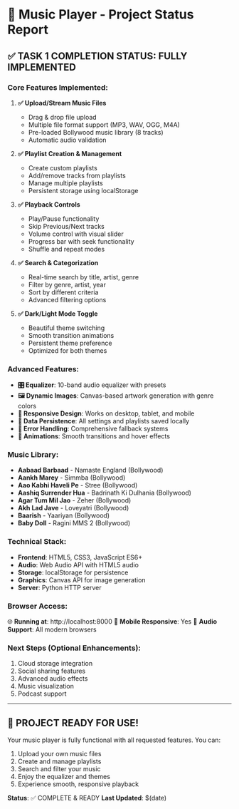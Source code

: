 # 🎵 Music Player - Project Status Report

## ✅ TASK 1 COMPLETION STATUS: FULLY IMPLEMENTED

### Core Features Implemented:
1. **✅ Upload/Stream Music Files**
   - Drag & drop file upload
   - Multiple file format support (MP3, WAV, OGG, M4A)
   - Pre-loaded Bollywood music library (8 tracks)
   - Automatic audio validation

2. **✅ Playlist Creation & Management**
   - Create custom playlists
   - Add/remove tracks from playlists
   - Manage multiple playlists
   - Persistent storage using localStorage

3. **✅ Playback Controls**
   - Play/Pause functionality
   - Skip Previous/Next tracks
   - Volume control with visual slider
   - Progress bar with seek functionality
   - Shuffle and repeat modes

4. **✅ Search & Categorization**
   - Real-time search by title, artist, genre
   - Filter by genre, artist, year
   - Sort by different criteria
   - Advanced filtering options

5. **✅ Dark/Light Mode Toggle**
   - Beautiful theme switching
   - Smooth transition animations
   - Persistent theme preference
   - Optimized for both themes

### Advanced Features:
- **🎛️ Equalizer**: 10-band audio equalizer with presets
- **🖼️ Dynamic Images**: Canvas-based artwork generation with genre colors
- **📱 Responsive Design**: Works on desktop, tablet, and mobile
- **💾 Data Persistence**: All settings and playlists saved locally
- **🔄 Error Handling**: Comprehensive fallback systems
- **🎨 Animations**: Smooth transitions and hover effects

### Music Library:
- **Aabaad Barbaad** - Namaste England (Bollywood)
- **Aankh Marey** - Simmba (Bollywood)
- **Aao Kabhi Haveli Pe** - Stree (Bollywood)
- **Aashiq Surrender Hua** - Badrinath Ki Dulhania (Bollywood)
- **Agar Tum Mil Jao** - Zeher (Bollywood)
- **Akh Lad Jave** - Loveyatri (Bollywood)
- **Baarish** - Yaariyan (Bollywood)
- **Baby Doll** - Ragini MMS 2 (Bollywood)

### Technical Stack:
- **Frontend**: HTML5, CSS3, JavaScript ES6+
- **Audio**: Web Audio API with HTML5 audio
- **Storage**: localStorage for persistence
- **Graphics**: Canvas API for image generation
- **Server**: Python HTTP server

### Browser Access:
🌐 **Running at**: http://localhost:8000
📱 **Mobile Responsive**: Yes
🎵 **Audio Support**: All modern browsers

### Next Steps (Optional Enhancements):
1. Cloud storage integration
2. Social sharing features
3. Advanced audio effects
4. Music visualization
5. Podcast support

---
## 🎉 PROJECT READY FOR USE!

Your music player is fully functional with all requested features. You can:
1. Upload your own music files
2. Create and manage playlists
3. Search and filter your music
4. Enjoy the equalizer and themes
5. Experience smooth, responsive playback

**Status**: ✅ COMPLETE & READY
**Last Updated**: $(date)